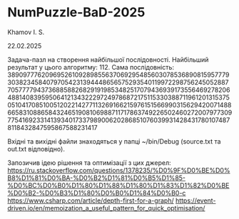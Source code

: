 # NumPuzzle-BaD-2025
Khamov I. S.

22.02.2025

Задача-пазл на створення найбільшої послідовності.
Найбільший результат у цього алгоритму: 112.
Сама послідовність: 389097776209695261092898556370692954856030785368908159577793038234584079705423139444865657529354011997229875624505288770577779437368858826829191985348251707943693917355646927820648814083959506412134322297249786872175115330388711961201315375051041708510051202214277113269166215976151566990315629420071488665831088658432465190810698871171786374922650246027200797730977541692331413934017337989006202868510760399314284317801074878118432847595867588231417

Вхідні та вихідні файли знаходяться у папці ~/bin/Debug (source.txt та out.txt відповідно).

Запозичив ідею рішення та оптимізації з цих джерел:
https://ru.stackoverflow.com/questions/1378235/%D0%9F%D0%BE%D0%B8%D1%81%D0%BA-%D0%B2%D1%81%D0%B5%D1%85-%D0%BC%D0%B0%D1%80%D1%88%D1%80%D1%83%D1%82%D0%BE%D0%B2-%D0%B3%D1%80%D0%B0%D1%84%D0%B0-c
https://www.csharp.com/article/depth-first-for-a-graph/
https://event-driven.io/en/memoization_a_useful_pattern_for_quick_optimisation/
